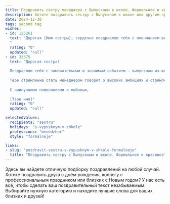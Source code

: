 ```yaml
---
title: Поздравить сестру менеджера с Выпускным в школе. Формальное и красивое
description: Хотите поздравить сестру с Выпускным в школе или другим праздником? Наш ИИ создаст незабываемое поздравление, а вы обязательно выделитесь среди других.  
date: 2024-12-30
tags: second tag
wishes:
- id: 125261
  text: "Дорогая [Имя сестры], сердечно поздравляю тебя с окончанием школы и вступлением в новую, взрослую жизнь!  Пусть твой выбор профессии менеджера станет верным шагом на пути к успеху и самореализации. Желаю тебе яркого будущего,  интересной работы и достижения всех поставленных целей.  Пусть  твоя жизнь будет наполнена радостью,  уверенностью в себе и  великолепными достижениями!
  "
  rating: "0"
  updated: "null"
- id: 33575
  text: "Дорогая сестра!
  
  Поздравляю тебя с замечательным и значимым событием – выпускным из школы! Этот день знаменует завершение важного этапа в твоей жизни и открывает перед тобой новые горизонты. Ты достойно преодолела все трудности, проявила усердие и настойчивость, и сегодня ты можешь с гордостью смотреть в будущее.
  
  Твое стремление стать менеджером говорит о высоких амбициях и стремлении к развитию. Верю, что ты достигнешь больших высот в выбранной профессии и сможешь реализовать все свои идеи и мечты. Пусть каждый новый день приносит только удачу и вдохновение для дальнейших свершений.
  
  С наилучшими пожеланиями и любовью,
  
  [Твое имя]"
  rating: "0"
  updated: "null"

selectedValues:
  recipients: "sestru"
  holidays: "s-vypusknym-v-shkole"
  professions: "menedzher"
  style: "formalnoje"

links:
- slug: "pozdravit-sestru-s-vypusknym-v-shkole-formalnoje"
  title: "Поздравить сестру с Выпускным в школе. Формальное и красивое"
---
```


Здесь вы найдете отличную подборку поздравлений на любой случай.
Хотите поздравить друга с днём рождения, коллегу с профессиональным праздником или близких с Новым годом? У нас есть всё, чтобы сделать ваш поздравительный текст незабываемым. Выбирайте нужную категорию и находите лучшие слова для ваших близких и друзей!
